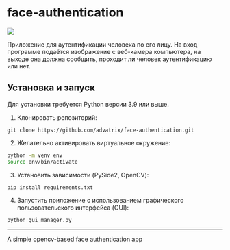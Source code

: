 # face-authentication

<img src=https://img.shields.io/badge/python-3.9-blue>

Приложение для аутентификации человека по его лицу. На вход программе подаётся изображение с веб-камера компьютера, на выходе она должна сообщить, проходит ли человек аутентификацию или нет.

## Установка и запуск
Для установки требуется Python версии 3.9 или выше.

1. Клонировать репозиторий: 
```
git clone https://github.com/advatrix/face-authentication.git
```

2. Желательно активировать виртуальное окружение:
```bash
python -m venv env
source env/bin/activate
```
3. Установить зависимости (PySide2, OpenCV):
```
pip install requirements.txt
```
4. Запустить приложение с использованием графического пользовательского интерфейса (GUI):
```
python gui_manager.py
```
---
A simple opencv-based face authentication app
